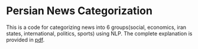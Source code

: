 # Persian News Categorization
This is a code for categorizing news into 6 groups(social, economics, iran states, international, politics, sports) using NLP.
The complete explanation is provided in [pdf](./project.pdf).
